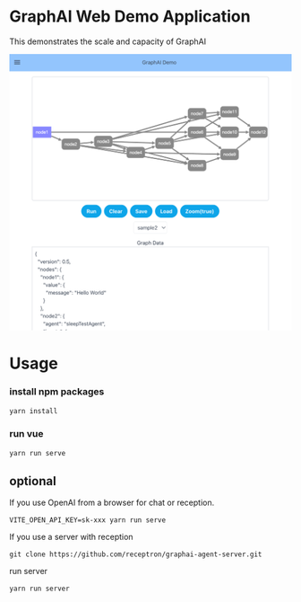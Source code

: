 # GraphAI Web Demo Application

This demonstrates the scale and capacity of GraphAI

![screen](docs/screen.png)

# Usage

### install npm packages

```
yarn install
```

### run vue

```
yarn run serve
```

## optional

If you use OpenAI from a browser for chat or reception.

```
VITE_OPEN_API_KEY=sk-xxx yarn run serve
```

If you use a server with reception

```
git clone https://github.com/receptron/graphai-agent-server.git
```

run server
```
yarn run server
```